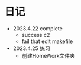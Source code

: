 # 日记

- 2023.4.22 complete 
  - success c2
  - fail that edit makefile
- 2023.4.25 练习
  - 创建HomeWork文件夹



